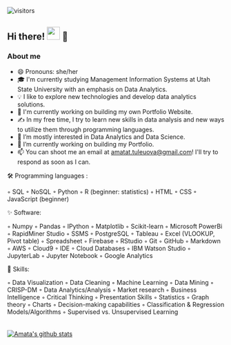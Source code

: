![visitors](https://visitor-badge.glitch.me/badge?page_id=79080402)
<br>

##  Hi there! <img src="https://raw.githubusercontent.com/MartinHeinz/MartinHeinz/master/wave.gif" width="30px"> :woman: <br>

### About me 
- :smile: Pronouns: she/her
-  🎓 I'm currently studying Management Information Systems at Utah State University with an emphasis on Data Analytics.
- 💡  I like to explore new technologies and develop data analytics solutions.
- :telescope: I'm currently working on building my own Portfolio Website.
- ✍️  In my free time, I try to learn new skills in data analysis and new ways to utilize them through programming languages.
- 👀 I’m mostly interested in Data Analytics and Data Science.
- 🌱 I’m currently working on building my Portfolio.
- 📫 You can shoot me an email at amatat.tuleuova@gmail.com! I'll try to respond as soon as I can.

🛠  Programming languages : 
<br>

&#9702; SQL &#9702; NoSQL &#9702; Python &#9702; R (beginner: statistics) &#9702; HTML &#9702; CSS &#9702; JavaScript (beginner)
<br>

:sparkles: Software: <br>

[](https://img.shields.io/badge/<WORD_ON_LEFT>-<WORD_ON_RIGHT>-informational?style=flat&logo=data:image/svg%2bxml;base64,<BASE64_DATA>)
&#9702; Numpy &#9702; Pandas &#9702; IPython &#9702; Matplotlib &#9702; Scikit-learn &#9702; Microsoft PowerBi &#9702; RapidMiner Studio &#9702; SSMS &#9702; PostgreSQL &#9702; Tableau &#9702; Excel (VLOOKUP, Pivot table) &#9702; Spreadsheet &#9702; Firebase
&#9702; RStudio &#9702; Git &#9702; GitHub &#9702; Markdown &#9702; AWS &#9702; Cloud9 &#9702; IDE &#9702; Cloud Databases &#9702; IBM Watson Studio &#9702; JupyterLab &#9702; Jupyter Notebook &#9702; Google Analytics

:juggling_person: Skills: <br>

&#9702; Data Visualization &#9702; Data Cleaning &#9702; Machine Learning &#9702; Data Mining &#9702; CRISP-DM &#9702; Data Analytics/Analysis &#9702; Market research &#9702; Business Intelligence &#9702; Critical Thinking &#9702; Presentation Skills &#9702; Statistics &#9702; Graph theory &#9702; Charts &#9702; Decision-making capabilities &#9702; Classification & Regression Models/Algorithms &#9702; Supervised vs. Unsupervised Learning
<br> 
<br><br>
[![Amata's github stats](https://github-readme-stats.vercel.app/api?username=AmataTul)](https://github.com/anuraghazra/github-readme-stats)



